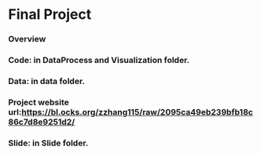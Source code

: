 # Final Project
### Overview
### Code: in DataProcess and Visualization folder.<br>
### Data: in data folder.<br>
### Project website url:https://bl.ocks.org/zzhang115/raw/2095ca49eb239bfb18c86c7d8e9251d2/<br>
### Slide: in Slide folder.<br>
